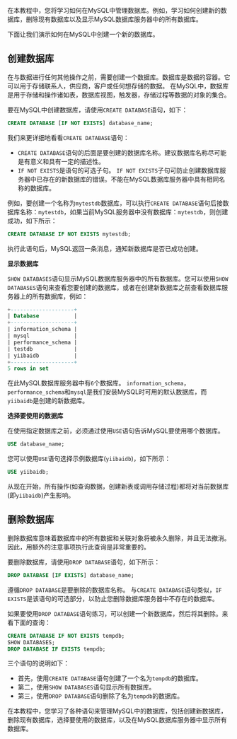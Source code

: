 在本教程中，您将学习如何在MySQL中管理数据库。例如，学习如何创建新的数据库，删除现有数据库以及显示MySQL数据库服务器中的所有数据库。

下面让我们演示如何在MySQL中创建一个新的数据库。

## 创建数据库

在与数据进行任何其他操作之前，需要创建一个数据库。数据库是数据的容器。它可以用于存储联系人，供应商，客户或任何想存储的数据。 在MySQL中，数据库是用于存储和操作诸如表，数据库视图，触发器，存储过程等数据的对象的集合。

要在MySQL中创建数据库，请使用`CREATE DATABASE`语句，如下：

```sql
CREATE DATABASE [IF NOT EXISTS] database_name;
```

我们来更详细地看看`CREATE DATABASE`语句：

- `CREATE DATABASE`语句的后面是要创建的数据库名称。建议数据库名称尽可能是有意义和具有一定的描述性。
- `IF NOT EXISTS`是语句的可选子句。 `IF NOT EXISTS`子句可防止创建数据库服务器中已存在的新数据库的错误。不能在MySQL数据库服务器中具有相同名称的数据库。

例如，要创建一个名称为`mytestdb`数据库，可以执行`CREATE DATABASE`语句后接数据库名称：`mytestdb`，如果当前MySQL服务器中没有数据库：`mytestdb`，则创建成功，如下所示：

```sql
CREATE DATABASE IF NOT EXISTS mytestdb;
```

执行此语句后，MySQL返回一条消息，通知新数据库是否已成功创建。

**显示数据库**

`SHOW DATABASES`语句显示MySQL数据库服务器中的所有数据库。您可以使用`SHOW DATABASES`语句来查看您要创建的数据库，或者在创建新数据库之前查看数据库服务器上的所有数据库，例如：

```sql
+--------------------+
| Database           |
+--------------------+
| information_schema |
| mysql              |
| performance_schema |
| testdb             |
| yiibaidb           |
+--------------------+
5 rows in set
```

在此MySQL数据库服务器中有`6`个数据库。 `information_schema`，`performance_schema`和`mysql`是我们安装MySQL时可用的默认数据库，而`yiibaidb`是创建的新数据库。

**选择要使用的数据库**

在使用指定数据库之前，必须通过使用`USE`语句告诉MySQL要使用哪个数据库。

```sql
USE database_name;
```

您可以使用`USE`语句选择示例数据库(`yiibaidb`)，如下所示：

```sql
USE yiibaidb;
```

从现在开始，所有操作(如查询数据，创建新表或调用存储过程)都将对当前数据库(即`yiibaidb`)产生影响。

## 删除数据库

删除数据库意味着数据库中的所有数据和关联对象将被永久删除，并且无法撤消。 因此，用额外的注意事项执行此查询是非常重要的。

要删除数据库，请使用`DROP DATABASE`语句，如下所示：

```sql
DROP DATABASE [IF EXISTS] database_name;
```

遵循`DROP DATABASE`是要删除的数据库名称。 与`CREATE DATABASE`语句类似，`IF EXISTS`是该语句的可选部分，以防止您删除数据库服务器中不存在的数据库。

如果要使用`DROP DATABASE`语句练习，可以创建一个新数据库，然后将其删除。来看下面的查询：

```sql
CREATE DATABASE IF NOT EXISTS tempdb;
SHOW DATABASES;
DROP DATABASE IF EXISTS tempdb;
```

三个语句的说明如下：

- 首先，使用`CREATE DATABASE`语句创建了一个名为`tempdb`的数据库。
- 第二，使用`SHOW DATABASES`语句显示所有数据库。
- 第三，使用`DROP DATABASE`语句删除了名为`tempdb`的数据库。

在本教程中，您学习了各种语句来管理MySQL中的数据库，包括创建新数据库，删除现有数据库，选择要使用的数据库，以及在MySQL数据库服务器中显示所有数据库。